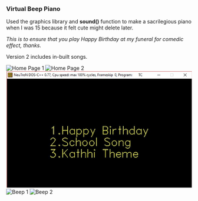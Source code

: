 ### Virtual Beep Piano

Used the graphics library and **sound()** function to make a sacrilegious piano when I was 15 because it felt cute might delete later.

_This is to ensure that you play Happy Birthday at my funeral for comedic effect, thanks._

Version 2 includes in-built songs. 


![Home Page 1](demo/Home1.jpg)
![Home Page 2](demo/Home2.jpg)
![Menu](demo/Menu.jpg)
![Beep 1](demo/beep1.jpg)
![Beep 2](demo/beep2.jpg)

